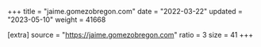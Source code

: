 +++
title = "jaime.gomezobregon.com"
date = "2022-03-22"
updated = "2023-05-10"
weight = 41668

[extra]
source = "https://jaime.gomezobregon.com"
ratio = 3
size = 41
+++

